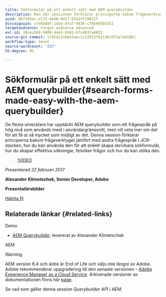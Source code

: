 ```yaml
---
title: Sökformulär på ett enkelt sätt med AEM querybuilder
description: Den här sessionen förklarar principerna bakom frågeverktyget jämfört med andra frågespråk i JCR-stacken. Här visas hur du enkelt kan använda det för att skapa skrivbara sökformulär, hur du skapar effektiva sökningar, hur du felsöker frågor och hur du kan utöka det.
uuid: 867545ac-e175-4bd8-9d17-b5423f29031f
discoiquuid: c7e8b80f-1eb3-4fa7-9d36-c76b493bd351
targetaudience: target-audience advanced
exl-id: 38cea360-b900-44e3-b565-b7c493fa6822
source-git-commit: 1792dc318643aec2c12613f621361d72a7a918b1
workflow-type: tm+mt
source-wordcount: '237'
ht-degree: 0%

---
```


# Sökformulär på ett enkelt sätt med AEM querybuilder{#search-forms-made-easy-with-the-aem-querybuilder}

De flesta utvecklare har upptäckt AEM querybuilder som ett frågespråk på hög nivå som används mest i användargränssnitt, men vill veta mer om det för att få ut så mycket som möjligt av det. Denna session förklarar principerna bakom frågeverktyget jämfört med andra frågespråk i JCR-stacken, hur du kan använda den för att enkelt skapa skrivbara sökformulär, hur du skapar effektiva sökningar, felsöker frågor och hur du kan utöka den.

>[!VIDEO](https://video.tv.adobe.com/v/19139/?quality=9)

*Presenterad 22 februari 2017*

**Alexander Klimetschek, Senior Developer, Adobe**

**Presentatörsbilder**

[Hämta fil](assets/aem-gems-querybuilder-2017.pdf)

## Relaterade länkar {#related-links}

Demo

* [AEM Querybuilder](https://www.youtube.com/watch?v=yR9mcp9_MtY&amp;list=PLHMjqSjX2bE7zaDKZ7KD-tuqVXooiKave), levererat av Alexander Klimetschek

AEM

>[!WARNING]
>
>AEM version 6.4 och äldre är End of Life och säljs inte längre av Adobe.  Adobe rekommenderar uppgradering till den senaste versionen - [Adobe Experience Manager as a Cloud Service](https://experienceleague.adobe.com/docs/experience-manager-cloud-service.html).  Arkiverade versioner av dokumentationen finns här [page](https://experienceleague.adobe.com/docs/experience-manager-release-information/aem-release-updates/previous-updates/aem-previous-versions.html).
>
>Se vad som gäller denna session *Querybuilder API* i AEM.

<!--
[Get back to the Overview](https://helpx.adobe.com/experience-manager/kt/eseminars/gems/aem-index.html)
-->
